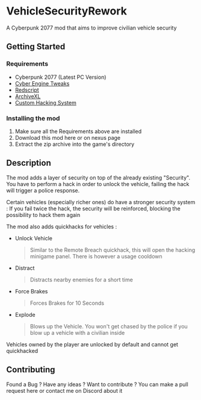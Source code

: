 # VehicleSecurityRework
A Cyberpunk 2077 mod that aims to improve civilian vehicle security

## Getting Started

### Requirements
 - Cyberpunk 2077 (Latest PC Version)
 - [Cyber Engine Tweaks](https://www.nexusmods.com/cyberpunk2077/mods/107)
 - [Redscript](https://www.nexusmods.com/cyberpunk2077/mods/1511)
 - [ArchiveXL](https://www.nexusmods.com/cyberpunk2077/mods/4198)
 - [Custom Hacking System](https://github.com/ElysiumRL/CustomHackingSystem)

### Installing the mod
 1. Make sure all the Requirements above are installed
 2. Download this mod here or on nexus page
 3. Extract the zip archive into the game's directory
 
## Description
The mod adds a layer of security on top of the already existing "Security". You have to perform a hack in order to unlock the vehicle, failing the hack will trigger a police response.

Certain vehicles (especially richer ones) do have a stronger security system : If you fail twice the hack, the security will be reinforced, blocking the possibility to hack them again

The mod also adds quickhacks for vehicles :
 - Unlock Vehicle
 
    > Similar to the Remote Breach quickhack, this will open the hacking minigame panel. There is however a usage cooldown
 - Distract
 
    > Distracts nearby enemies for a short time
 - Force Brakes
 
 	  > Forces Brakes for 10 Seconds
 - Explode
 
 	  > Blows up the Vehicle. You won't get chased by the police if you blow up a vehicle with a civilian inside

Vehicles owned by the player are unlocked by default and cannot get quickhacked

## Contributing
Found a Bug ? Have any ideas ? Want to contribute ? You can make a pull request here or contact me on Discord about it
